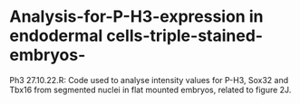 # Analysis-for-P-H3-expression in endodermal cells-triple-stained-embryos-


Ph3 27.10.22.R: Code used to analyse intensity values for P-H3, Sox32 and Tbx16 from segmented nuclei in flat mounted embryos, related to figure 2J.
